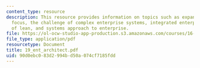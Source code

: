 ```yaml
---
content_type: resource
description: This resource provides information on topics such as expanding enterprise
  focus, the challenge of complex enterprise systems, integrated enterprise, evolution
  of lean, and systems approach to enterprise.
file: https://ol-ocw-studio-app-production.s3.amazonaws.com/courses/16-852j-integrating-the-lean-enterprise-fall-2005/90d0ebc083d2994bd50a074cf7185fdd_19_ent_architect.pdf
file_type: application/pdf
resourcetype: Document
title: 19_ent_architect.pdf
uid: 90d0ebc0-83d2-994b-d50a-074cf7185fdd
---
```

